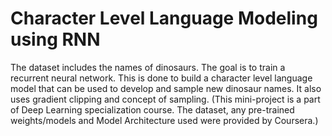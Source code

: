 # Character Level Language Modeling using RNN
The dataset includes the names of dinosaurs. The goal is to train a recurrent neural network. This is done to build a character level language model that can be used to develop and sample new dinosaur names.
It also uses gradient clipping and concept of sampling.
(This mini-project is a part of Deep Learning specialization course. The dataset, any pre-trained weights/models and Model Architecture used were provided by Coursera.)
